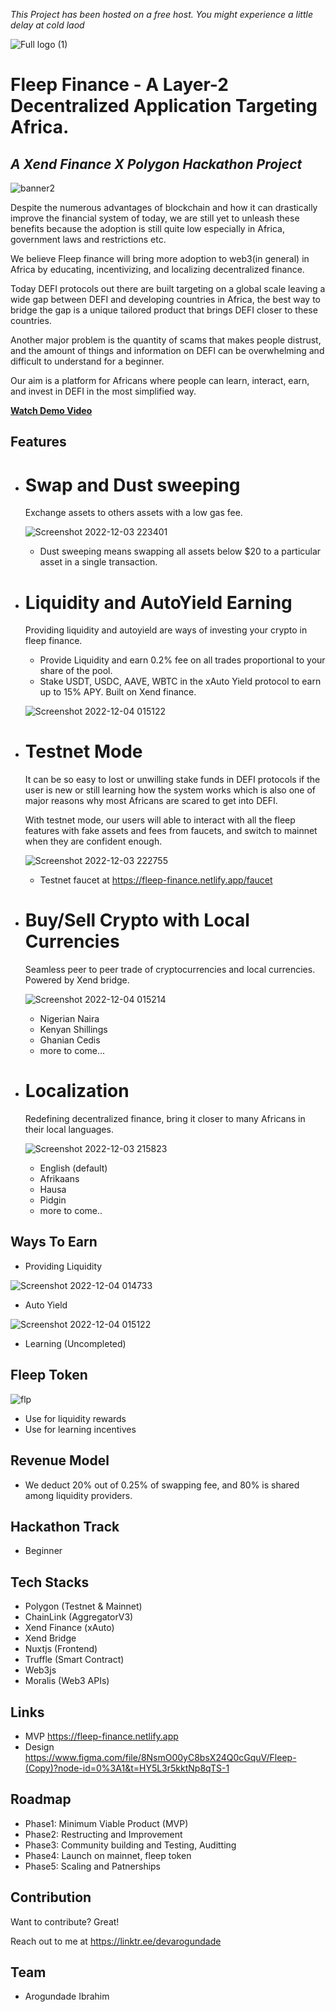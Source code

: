 *This Project has been hosted on a free host. You might experience a little delay at cold laod*

![Full logo (1)](https://user-images.githubusercontent.com/81397790/205451204-af32f247-3d7c-43af-9283-bff7aa3821a9.png)
# Fleep Finance - A Layer-2 Decentralized Application Targeting Africa.
## _A Xend Finance X Polygon Hackathon Project_

![banner2](https://user-images.githubusercontent.com/81397790/205460460-df88671d-f708-4791-b107-9ac7b4337ed2.png)

Despite the numerous advantages of blockchain and how it can drastically improve the financial system of today, we are still yet to unleash these benefits because the adoption is still quite low especially in Africa, government laws and restrictions etc.

We believe Fleep finance will bring more adoption to web3(in general) in Africa by educating, incentivizing, and localizing decentralized finance.

Today DEFI protocols out there are built targeting on a global scale leaving a wide gap between DEFI and developing countries in Africa, the best way to 
bridge the gap is a unique tailored product that brings DEFI closer to these countries.

Another major problem is the quantity of scams that makes people distrust, and the amount of things and information on DEFI can be overwhelming and difficult to understand for a beginner.

Our aim is a platform for Africans where people can learn, interact, earn, and invest in DEFI in the most simplified way.

**[Watch Demo Video](https://fleep-finance.netlify.app/videos/demo.mp4)**

## Features
- # Swap and Dust sweeping 
    Exchange assets to others assets with a low gas fee.
    
   ![Screenshot 2022-12-03 223401](https://user-images.githubusercontent.com/81397790/205468656-10c5b5a9-36ca-4afd-bbcb-8ba95d12a3e1.png)

  - Dust sweeping means swapping all assets below $20 to a particular asset in a single transaction.

- # Liquidity and AutoYield Earning
    Providing liquidity and autoyield are ways of investing your crypto in fleep finance.
    
  - Provide Liquidity and earn 0.2% fee on all trades proportional to your share of the pool.
  - Stake USDT, USDC, AAVE, WBTC in the xAuto Yield protocol to earn up to 15% APY. Built on Xend finance.
  
   ![Screenshot 2022-12-04 015122](https://user-images.githubusercontent.com/81397790/205468676-44033b0a-48cf-42b2-9fc7-3da894065d3d.png)

- # Testnet Mode
    It can be so easy to lost or unwilling stake funds in DEFI protocols if the user is new or still learning how the system works which is also one of major reasons why most Africans are scared to get into DEFI.
    
    With testnet mode, our users will able to interact with all the fleep features with fake assets and fees from faucets, and switch to mainnet when they are confident enough.
    
   ![Screenshot 2022-12-03 222755](https://user-images.githubusercontent.com/81397790/205468636-60993b03-a40b-4ab2-ad6e-f49c30dbc0a9.png)
  
  - Testnet faucet at https://fleep-finance.netlify.app/faucet
  
- # Buy/Sell Crypto with Local Currencies
    Seamless peer to peer trade of cryptocurrencies and local currencies. Powered by Xend bridge.
    
   ![Screenshot 2022-12-04 015214](https://user-images.githubusercontent.com/81397790/205468627-fa4f9a72-dc8a-4d18-8f8c-07463da05be4.png)
  
  - Nigerian Naira
  - Kenyan Shillings
  - Ghanian Cedis
  - more to come...

- # Localization
    Redefining decentralized finance, bring it closer to many Africans in their local languages.
    
    ![Screenshot 2022-12-03 215823](https://user-images.githubusercontent.com/81397790/205468613-bae88429-1398-45bf-b7d0-a302104da03c.png)
    
  - English (default)
  - Afrikaans
  - Hausa
  - Pidgin
  - more to come..
  
## Ways To Earn 
- Providing Liquidity

![Screenshot 2022-12-04 014733](https://user-images.githubusercontent.com/81397790/205468605-ceaf27b2-82f8-4a9d-9af2-c09d20cdcf18.png)

- Auto Yield

![Screenshot 2022-12-04 015122](https://user-images.githubusercontent.com/81397790/205468788-6ad2f29e-3fc4-4cd2-8ff7-03f9e6ea61a1.png)

- Learning (Uncompleted)

## Fleep Token
![flp](https://user-images.githubusercontent.com/81397790/205451770-10c5f4f2-3f4e-4595-99c7-4e6c464e9db6.png)
- Use for liquidity rewards
- Use for learning incentives

## Revenue Model
- We deduct 20% out of 0.25% of swapping fee, and 80% is shared among liquidity providers.

## Hackathon Track
- Beginner
  
## Tech Stacks

- Polygon (Testnet & Mainnet)
- ChainLink (AggregatorV3)
- Xend Finance (xAuto)
- Xend Bridge 
- Nuxtjs (Frontend)
- Truffle (Smart Contract)
- Web3js
- Moralis (Web3 APIs)

## Links
- MVP https://fleep-finance.netlify.app
- Design https://www.figma.com/file/8NsmO00yC8bsX24Q0cGquV/Fleep-(Copy)?node-id=0%3A1&t=HY5L3r5kktNp8qTS-1
   
## Roadmap
- Phase1: Minimum Viable Product (MVP)
- Phase2: Restructing and Improvement
- Phase3: Community building and Testing, Auditting
- Phase4: Launch on mainnet, fleep token
- Phase5: Scaling and Patnerships

## Contribution

Want to contribute? Great!

Reach out to me at https://linktr.ee/devarogundade

## Team
- Arogundade Ibrahim
